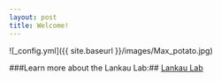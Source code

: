 ```yaml
---
layout: post
title: Welcome!
---
```


![_config.yml]({{ site.baseurl }}/images/Max_potato.jpg)



###Learn more about the Lankau Lab:##
[Lankau Lab](http://labs.russell.wisc.edu/lankau/) 
